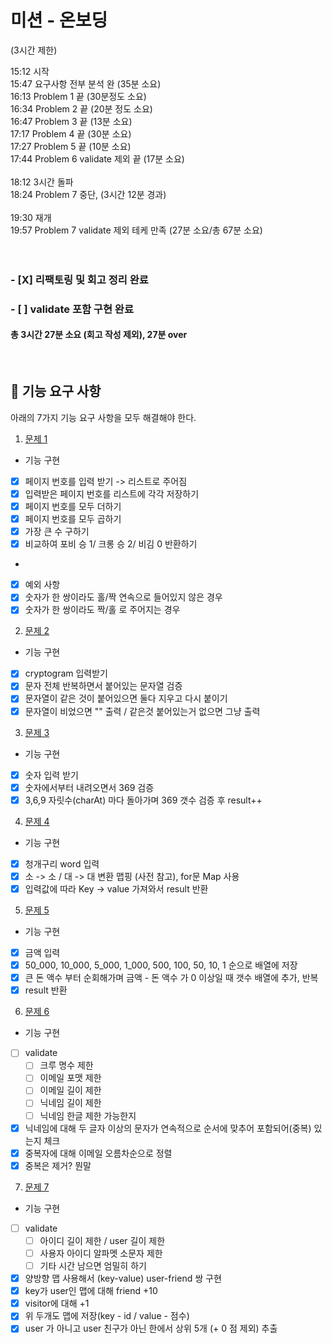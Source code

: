 # 미션 - 온보딩
(3시간 제한)

15:12 시작 <br>
15:47 요구사항 전부 분석 완 (35분 소요) <br>
16:13 Problem 1 끝 (30분정도 소요) <br>
16:34 Problem 2 끝 (20분 정도 소요) <br>
16:47 Problem 3 끝 (13분 소요) <br>
17:17 Problem 4 끝 (30분 소요) <br>
17:27 Problem 5 끝 (10분 소요) <br>
17:44 Problem 6 validate 제외 끝 (17분 소요) <br>
 <br>
18:12 3시간 돌파 <br>
18:24 Problem 7 중단, (3시간 12분 경과) <br>
<br>
19:30 재개 <br>
19:57 Problem 7 validate 제외 테케 만족 (27분 소요/총 67분 소요) <br>
<br><br>

### - [X] 리팩토링 및 회고 정리 완료
### - [ ] validate 포함 구현 완료

#### 총 3시간 27분 소요 (회고 작성 제외), 27분 over
<br>

## 🚀 기능 요구 사항
아래의 7가지 기능 요구 사항을 모두 해결해야 한다.

1. [문제 1](./docs/PROBLEM1.md)
 - 기능 구현
  - [X] 페이지 번호를 입력 받기 -> 리스트로 주어짐
  - [X] 입력받은 페이지 번호를 리스트에 각각 저장하기
  - [X] 페이지 번호를 모두 더하기
  - [X] 페이지 번호를 모두 곱하기
  - [X] 가장 큰 수 구하기
  - [X] 비교하여 포비 승 1/ 크롱 승 2/ 비김 0 반환하기
  - 
 - [X] 예외 사항
  - [X] 숫자가 한 쌍이라도 홀/짝 연속으로 들어있지 않은 경우
  - [X] 숫자가 한 쌍이라도 짝/홀 로 주어지는 경우

2. [문제 2](./docs/PROBLEM2.md)
 - 기능 구현
  - [X] cryptogram 입력받기
  - [X] 문자 전체 반복하면서 붙어있는 문자열 검증
  - [X] 문자열이 같은 것이 붙어있으면 둘다 지우고 다시 붙이기
  - [X] 문자열이 비었으면 "" 출력 / 같은것 붙어있는거 없으면 그냥 출력

3. [문제 3](./docs/PROBLEM3.md)
 - 기능 구현
  - [X] 숫자 입력 받기
  - [X] 숫자에서부터 내려오면서 369 검증
  - [X] 3,6,9 자릿수(charAt) 마다 돌아가며 369 갯수 검증 후 result++

4. [문제 4](./docs/PROBLEM4.md)
 - 기능 구현
  - [X] 청개구리 word 입력
  - [X] 소 -> 소 / 대 -> 대 변환 맵핑 (사전 참고), for문 Map 사용
  - [X] 입력값에 따라 Key -> value 가져와서 result 반환

5. [문제 5](./docs/PROBLEM5.md)
 - 기능 구현
  - [X] 금액 입력 
  - [X] 50_000, 10_000, 5_000, 1_000, 500, 100, 50, 10, 1 순으로 배열에 저장
  - [X] 큰 돈 액수 부터 순회해가며 금액 - 돈 액수 가 0 이상일 때 갯수 배열에 추가, 반복
  - [X] result 반환

6. [문제 6](./docs/PROBLEM6.md)
 - 기능 구현
  - [ ] validate
    - [ ] 크루 명수 제한
    - [ ] 이메일 포맷 제한
    - [ ] 이메일 길이 제한
    - [ ] 닉네임 길이 제한
    - [ ] 닉네임 한글 제한 가능한지
  - [X] 닉네임에 대해 두 글자 이상의 문자가 연속적으로 순서에 맞추어 포함되어(중복) 있는지 체크
  - [X] 중복자에 대해 이메일 오름차순으로 정렬
  - [X] 중복은 제거? 뭔말

7. [문제 7](./docs/PROBLEM7.md)
 - 기능 구현
  - [ ] validate
    - [ ] 아이디 길이 제한 / user 길이 제한
    - [ ] 사용자 아이디 알파멧 소문자 제한
    - [ ] 기타 시간 남으면 엄밀히 하기
  - [X] 양방향 맵 사용해서 (key-value) user-friend 쌍 구현
  - [X] key가 user인 맵에 대해 friend +10
  - [X] visitor에 대해 +1
  - [X] 위 두개도 맵에 저장(key - id / value - 점수)
  - [X] user 가 아니고 user 친구가 아닌 한에서 상위 5개 (+ 0 점 제외) 추출
